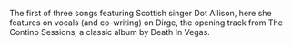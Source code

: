The first of three songs featuring Scottish singer Dot Allison, here she features on vocals (and co-writing) on Dirge, the opening track from The Contino Sessions, a classic album by Death In Vegas.
